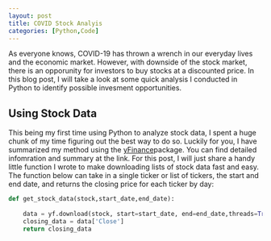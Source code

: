 ```yaml
---
layout: post
title: COVID Stock Analyis
categories: [Python,Code]
---
```


As everyone knows, COVID-19 has thrown a wrench in our everyday lives and the economic market. However, with downside of the stock market, 
there is an opporunity for investors to buy stocks at a discounted price.  In this blog post, I will take a look at some quick analysis I conducted in Python to identify possible invesment opportunities.  

## Using Stock Data

This being my first time using Python to analyze stock data, I spent a huge chunk of my time figuring out the best way to do so. Luckily for you, I have summarized my method using the [yFinance](https://pypi.org/project/yfinance/)package.  You can find detailed infomration and summary at the link. For this post, I will just share a handy little function I wrote to make downloading lists of stock data fast and easy.  The function below can take in a single ticker or list of tickers, the start and end date, and returns the closing price for each ticker by day: 

```python
def get_stock_data(stock,start_date,end_date):
    
    data = yf.download(stock, start=start_date, end=end_date,threads=True)
    closing_data = data['Close']
    return closing_data
```
